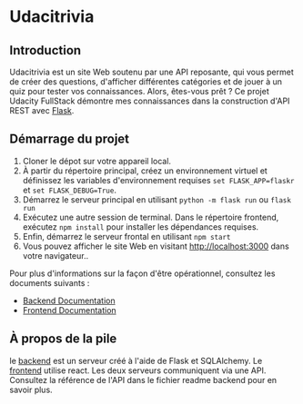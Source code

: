 # Udacitrivia

## Introduction

Udacitrivia est un site Web soutenu par une API reposante, qui vous permet de créer des questions, d'afficher différentes catégories et de jouer à un quiz pour tester vos connaissances. Alors, êtes-vous prêt ?
Ce projet Udacity FullStack démontre mes connaissances dans la construction d'API REST avec [Flask](https://palletsprojects.com/p/flask/).

## Démarrage du projet
1. Cloner le dépot sur votre appareil local.
2. À partir du répertoire principal, créez un environnement virtuel et définissez les variables d'environnement requises `set FLASK_APP=flaskr` et `set FLASK_DEBUG=True`.
3. Démarrez le serveur principal en utilisant `python -m flask run` ou `flask run`
4. Exécutez une autre session de terminal. Dans le répertoire frontend, exécutez `npm install` pour installer les dépendances requises.
5. Enfin, démarrez le serveur frontal en utilisant `npm start`
6. Vous pouvez afficher le site Web en visitant [http://localhost:3000](http://localhost:3000) dans votre navigateur..

Pour plus d'informations sur la façon d'être opérationnel, consultez les documents suivants :
- [Backend Documentation](backend/README.md)
- [Frontend Documentation](frontend/README.md)

## À propos de la pile

le [backend](backend/) est un serveur créé à l'aide de Flask et SQLAlchemy.
Le [frontend](frontend/) utilise react. Les deux serveurs communiquent via une API. Consultez la référence de l'API dans le fichier readme backend pour en savoir plus.
